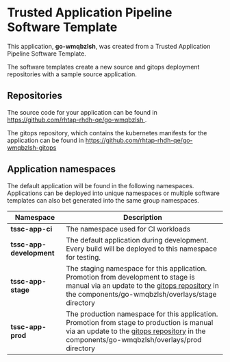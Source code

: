 # Trusted Application Pipeline Software Template

This application, **go-wmqbzlsh**, was created from a Trusted Application Pipeline Software Template.

The software templates create a new source and gitops deployment repositories with a sample source application. 

## Repositories

The source code for your application can be found in [https://github.com/rhtap-rhdh-qe/go-wmqbzlsh ](https://github.com/rhtap-rhdh-qe/go-wmqbzlsh ).
 
The gitops repository, which contains the kubernetes manifests for the application can be found in 
[https://github.com/rhtap-rhdh-qe/go-wmqbzlsh-gitops ](https://github.com/rhtap-rhdh-qe/go-wmqbzlsh-gitops ) 

## Application namespaces 

The default application will be found in the following namespaces. Applications can be deployed into unique namespaces or multiple software templates can also bet generated into the same group namespaces.  

|  Namespace   |  Description   |  
| -------- | -------- |
| **tssc-app-ci** | The namespace used for CI workloads |
| **tssc-app-development** | The default application during development. Every build will be deployed to this namespace for testing. |
| **tssc-app-stage** | The staging namespace for this application. Promotion from development to stage is manual via an update to the [gitops repository](https://github.com/rhtap-rhdh-qe/go-wmqbzlsh-gitops ) in the components/go-wmqbzlsh/overlays/stage directory |
| **tssc-app-prod** | The production namespace for this application. Promotion from stage to production is manual via an update to the [gitops repository](https://github.com/rhtap-rhdh-qe/go-wmqbzlsh-gitops ) in the components/go-wmqbzlsh/overlays/prod directory |